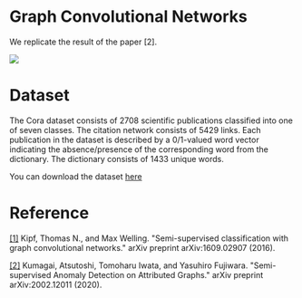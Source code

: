 # Graph Convolutional Networks 
We replicate the result of the paper [2]. 

![](https://github.com/tuananh0305/GRAPH_CONVOLUTIONAL_NETWORKS/blob/master/imgs/GCN.png)

# Dataset
The Cora dataset consists of 2708 scientific publications classified into one of seven classes. The citation network consists of 5429 links. Each publication in the dataset is described by a 0/1-valued word vector indicating the absence/presence of the corresponding word from the dictionary. The dictionary consists of 1433 unique words.

You can download the dataset [here](https://graphsandnetworks.com/the-cora-dataset/)

# Reference
[[1]](https://arxiv.org/abs/1609.02907) Kipf, Thomas N., and Max Welling. "Semi-supervised classification with graph convolutional networks." arXiv preprint arXiv:1609.02907 (2016).

[[2]](https://arxiv.org/abs/2002.12011) Kumagai, Atsutoshi, Tomoharu Iwata, and Yasuhiro Fujiwara. "Semi-supervised Anomaly Detection on Attributed Graphs." arXiv preprint arXiv:2002.12011 (2020).
